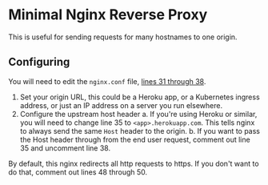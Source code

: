 # Minimal Nginx Reverse Proxy

This is useful for sending requests for many hostnames to one origin. 

## Configuring

You will need to edit the `nginx.conf` file, [lines 31 through 38](https://github.com/fly-apps/nginx/blob/master/nginx.conf#L38).

1. Set your origin URL, this could be a Heroku app, or a Kubernetes ingress address, or just an IP address on a server you run elsewhere.
2. Configure the upstream host header
    a. If you're using Heroku or similar, you will need to change line 35 to `<app>.herokuapp.com`. This tells nginx to always send the same `Host` header to the origin.
    b. If you want to pass the Host header through from the end user request, comment out line 35 and uncomment line 38.

 By default, this nginx redirects all http requests to https. If you don't want to do that, comment out lines 48 through 50.